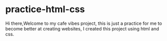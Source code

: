 # practice-html-css

Hi there,Welcome to my cafe vibes project, this is just a practice for me to become better at creating websites, I created this project using html and css.
